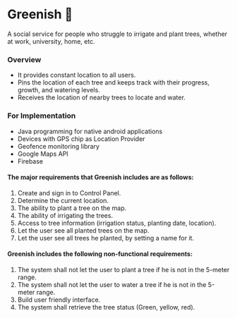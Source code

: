# Greenish :evergreen_tree:
A social service for people who struggle to irrigate and plant trees, whether at work, university, home, etc.

### Overview ###
- It provides constant location to all users.
- Pins the location of each tree and keeps track with their progress, growth, and watering levels.
- Receives the location of nearby trees to locate and water.

### For Implementation ###
- Java programming for native android applications
- Devices with GPS chip as Location Provider
- Geofence monitoring library
- Google Maps API
- Firebase



#### The major requirements that Greenish includes are as follows: ####
1. Create and sign in to Control Panel.
2. Determine the current location.
3. The ability to plant a tree on the map.
4. The ability of irrigating the trees.
5. Access to tree information (irrigation status, planting date, location).
6. Let the user see all planted trees on the map.
7. Let the user see all trees he planted, by setting a name for it.


#### Greenish includes the following non-functional requirements: ####
1. The system shall not let the user to plant a tree if he is not in the 5-meter range.
2. The system shall not let the user to water a tree if he is not in the 5-meter range.
3. Build user friendly interface.
4. The system shall retrieve the tree status (Green, yellow, red).
